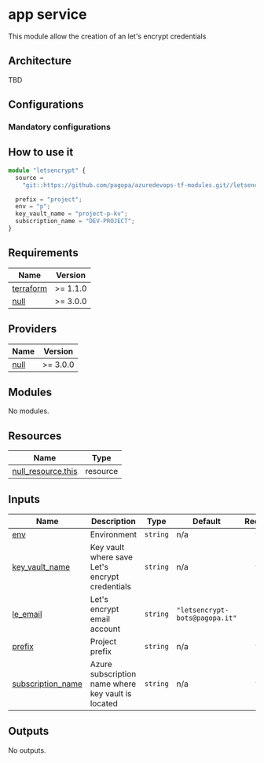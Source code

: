 # app service

This module allow the creation of an let's encrypt credentials

## Architecture

TBD

## Configurations

### Mandatory configurations

## How to use it

```ts
module "letsencrypt" {
  source =
    "git::https://github.com/pagopa/azuredevops-tf-modules.git//letsencrypt_credential?ref=v2.14.0";

  prefix = "project";
  env = "p";
  key_vault_name = "project-p-kv";
  subscription_name = "DEV-PROJECT";
}
```

<!-- markdownlint-disable -->
<!-- BEGINNING OF PRE-COMMIT-TERRAFORM DOCS HOOK -->
## Requirements

| Name | Version |
|------|---------|
| <a name="requirement_terraform"></a> [terraform](#requirement\_terraform) | >= 1.1.0 |
| <a name="requirement_null"></a> [null](#requirement\_null) | >= 3.0.0 |

## Providers

| Name | Version |
|------|---------|
| <a name="provider_null"></a> [null](#provider\_null) | >= 3.0.0 |

## Modules

No modules.

## Resources

| Name | Type |
|------|------|
| [null_resource.this](https://registry.terraform.io/providers/hashicorp/null/latest/docs/resources/resource) | resource |

## Inputs

| Name | Description | Type | Default | Required |
|------|-------------|------|---------|:--------:|
| <a name="input_env"></a> [env](#input\_env) | Environment | `string` | n/a | yes |
| <a name="input_key_vault_name"></a> [key\_vault\_name](#input\_key\_vault\_name) | Key vault where save Let's encrypt credentials | `string` | n/a | yes |
| <a name="input_le_email"></a> [le\_email](#input\_le\_email) | Let's encrypt email account | `string` | `"letsencrypt-bots@pagopa.it"` | no |
| <a name="input_prefix"></a> [prefix](#input\_prefix) | Project prefix | `string` | n/a | yes |
| <a name="input_subscription_name"></a> [subscription\_name](#input\_subscription\_name) | Azure subscription name where key vault is located | `string` | n/a | yes |

## Outputs

No outputs.
<!-- END OF PRE-COMMIT-TERRAFORM DOCS HOOK -->
